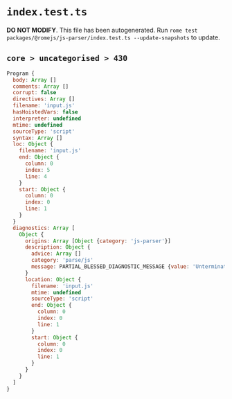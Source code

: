 # `index.test.ts`

**DO NOT MODIFY**. This file has been autogenerated. Run `rome test packages/@romejs/js-parser/index.test.ts --update-snapshots` to update.

## `core > uncategorised > 430`

```javascript
Program {
  body: Array []
  comments: Array []
  corrupt: false
  directives: Array []
  filename: 'input.js'
  hasHoistedVars: false
  interpreter: undefined
  mtime: undefined
  sourceType: 'script'
  syntax: Array []
  loc: Object {
    filename: 'input.js'
    end: Object {
      column: 0
      index: 5
      line: 4
    }
    start: Object {
      column: 0
      index: 0
      line: 1
    }
  }
  diagnostics: Array [
    Object {
      origins: Array [Object {category: 'js-parser'}]
      description: Object {
        advice: Array []
        category: 'parse/js'
        message: PARTIAL_BLESSED_DIAGNOSTIC_MESSAGE {value: 'Unterminated comment'}
      }
      location: Object {
        filename: 'input.js'
        mtime: undefined
        sourceType: 'script'
        end: Object {
          column: 0
          index: 0
          line: 1
        }
        start: Object {
          column: 0
          index: 0
          line: 1
        }
      }
    }
  ]
}
```
